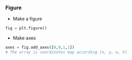 ### Figure
- Make a figure 
```python 
fig = plt.figure()
```
- Make axes 
```python 
axes = fig.add_axes([0,0,1,1])
# The array is coordinates map according [x, y, w, h]
```
